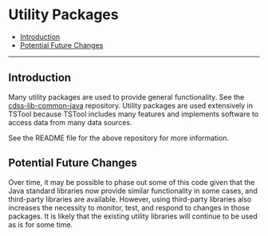 # Utility Packages #

* [Introduction](#introduction)
* [Potential Future Changes](#potential-future-changes)

------------------

## Introduction ##

Many utility packages are used to provide general functionality.
See the [cdss-lib-common-java](https://github.com/OpenWaterFoundation/cdss-lib-common-java) repository.
Utility packages are used extensively in TSTool because TSTool includes many features
and implements software to access data from many data sources.

See the README file for the above repository for more information.

## Potential Future Changes ##

Over time, it may be possible to phase out some of this code given that the Java standard
libraries now provide similar functionality in some cases,
and third-party libraries are available.
However, using third-party libraries also increases the necessity to monitor, test, and respond
to changes in those packages.
It is likely that the existing utility libraries will continue to be used as is for some time.
